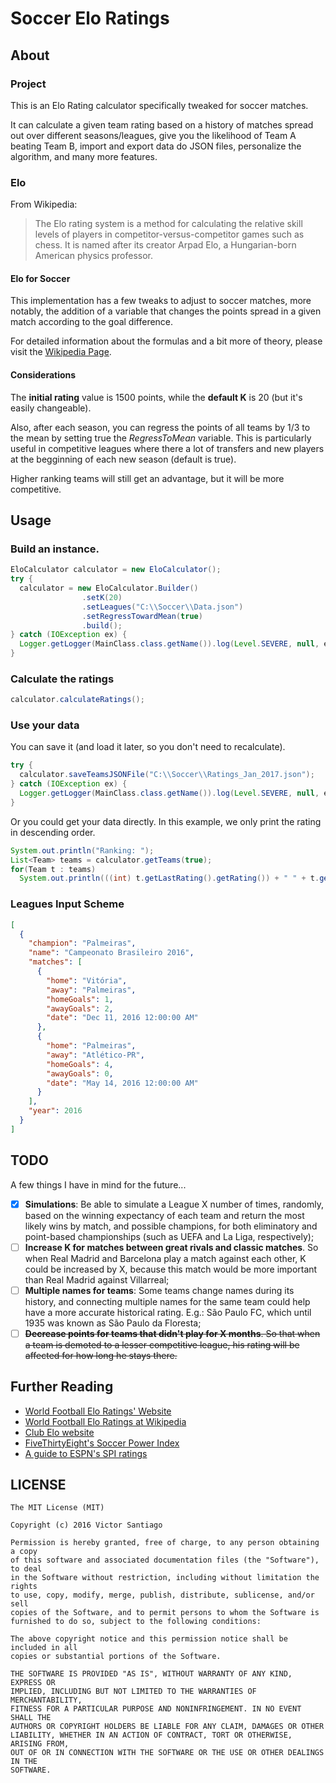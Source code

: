 # Soccer Elo Ratings
## About
### Project
This is an Elo Rating calculator specifically tweaked for soccer matches. 

It can calculate a given team rating based on a history of matches spread out over different seasons/leagues, give you the likelihood of Team A beating Team B, import and export data do JSON files, personalize the algorithm, and many more features.

### Elo
From Wikipedia:

> The Elo rating system is a method for calculating the relative skill levels of players in competitor-versus-competitor games such as chess. It is named after its creator Arpad Elo, a Hungarian-born American physics professor.

#### Elo for Soccer
This implementation has a few tweaks to adjust to soccer matches, more notably, the addition of a variable that changes the points spread in a given match according to the goal difference.

For detailed information about the formulas and a bit more of theory, please visit the [Wikipedia Page](https://en.wikipedia.org/wiki/World_Football_Elo_Ratings).

#### Considerations
The **initial rating** value is 1500 points, while the **default K** is 20 (but it's easily changeable).

Also, after each season, you can regress the points of all teams by 1/3 to the mean by setting true the *RegressToMean* variable. This is particularly useful in competitive leagues where there a lot of transfers and new players at the begginning of each new season (default is true). 

Higher ranking teams will still get an advantage, but it will be more competitive.

## Usage
### Build an instance.

```Java
EloCalculator calculator = new EloCalculator();
try {
  calculator = new EloCalculator.Builder()
                .setK(20)
                .setLeagues("C:\\Soccer\\Data.json")
                .setRegressTowardMean(true)
                .build();
} catch (IOException ex) {
  Logger.getLogger(MainClass.class.getName()).log(Level.SEVERE, null, ex);
}
```        

### Calculate the ratings

```Java
calculator.calculateRatings();
```    

### Use your data
You can save it (and load it later, so you don't need to recalculate).

```Java
try {
  calculator.saveTeamsJSONFile("C:\\Soccer\\Ratings_Jan_2017.json");
} catch (IOException ex) {
  Logger.getLogger(MainClass.class.getName()).log(Level.SEVERE, null, ex);
}
```

Or you could get your data directly. In this example, we only print the rating in descending order.

```Java
System.out.println("Ranking: ");
List<Team> teams = calculator.getTeams(true);
for(Team t : teams)
  System.out.println(((int) t.getLastRating().getRating()) + " " + t.getName());         
```

### Leagues Input Scheme
```JSON
[
  {
    "champion": "Palmeiras",
    "name": "Campeonato Brasileiro 2016",
    "matches": [
      {
        "home": "Vitória",
        "away": "Palmeiras",
        "homeGoals": 1,
        "awayGoals": 2,
        "date": "Dec 11, 2016 12:00:00 AM"
      },
      {
        "home": "Palmeiras",
        "away": "Atlético-PR",
        "homeGoals": 4,
        "awayGoals": 0,
        "date": "May 14, 2016 12:00:00 AM"
      }
    ],
    "year": 2016
  }
]
```

## TODO
A few things I have in mind for the future...

- [x] **Simulations**: Be able to simulate a League X number of times, randomly, based on the winning expectancy of each team and return the most likely wins by match, and possible champions, for both eliminatory and point-based championships (such as UEFA and La Liga, respectively);
- [ ] **Increase K for matches between great rivals and classic matches**. So when Real Madrid and Barcelona play a match against each other, K could be increased by X, because this match would be more important than Real Madrid against Villarreal;
- [ ] **Multiple names for teams**: Some teams change names during its history, and connecting multiple names for the same team could help have a more accurate historical rating. E.g.: São Paulo FC, which until 1935 was known as São Paulo da Floresta;
- [ ] ~~**Decrease points for teams that didn't play for X months**. So that when a team is demoted to a lesser competitive league, his rating will be affected for how long he stays there.~~

## Further Reading

- [World Football Elo Ratings' Website](http://www.eloratings.net/)
- [World Football Elo Ratings at Wikipedia](https://en.wikipedia.org/wiki/World_Football_Elo_Ratings)
- [Club Elo website](http://clubelo.com/)
- [FiveThirtyEight's Soccer Power Index](https://fivethirtyeight.com/features/how-our-club-soccer-projections-work/)
- [A guide to ESPN's SPI ratings](http://www.espn.com/world-cup/story/_/id/4447078/ce/us/guide-espn-spi-ratings)

## LICENSE

```
The MIT License (MIT)

Copyright (c) 2016 Victor Santiago

Permission is hereby granted, free of charge, to any person obtaining a copy
of this software and associated documentation files (the "Software"), to deal
in the Software without restriction, including without limitation the rights
to use, copy, modify, merge, publish, distribute, sublicense, and/or sell
copies of the Software, and to permit persons to whom the Software is
furnished to do so, subject to the following conditions:

The above copyright notice and this permission notice shall be included in all
copies or substantial portions of the Software.

THE SOFTWARE IS PROVIDED "AS IS", WITHOUT WARRANTY OF ANY KIND, EXPRESS OR
IMPLIED, INCLUDING BUT NOT LIMITED TO THE WARRANTIES OF MERCHANTABILITY,
FITNESS FOR A PARTICULAR PURPOSE AND NONINFRINGEMENT. IN NO EVENT SHALL THE
AUTHORS OR COPYRIGHT HOLDERS BE LIABLE FOR ANY CLAIM, DAMAGES OR OTHER
LIABILITY, WHETHER IN AN ACTION OF CONTRACT, TORT OR OTHERWISE, ARISING FROM,
OUT OF OR IN CONNECTION WITH THE SOFTWARE OR THE USE OR OTHER DEALINGS IN THE
SOFTWARE.
```
